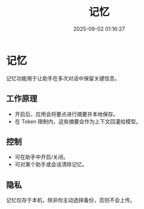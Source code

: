 ﻿---
title: 记忆
date: 2025-09-02 01:16:27
---

# 记忆

记忆功能用于让助手在多次对话中保留关键信息。

## 工作原理
- 开启后，应用会将要点进行摘要并本地保存。
- 在 Token 限制内，这些摘要会作为上下文回灌给模型。

## 控制
- 可在助手中开启/关闭。
- 可对某个助手或会话清除记忆。

## 隐私
记忆仅存于本机，除非你主动选择备份，否则不会上传。


